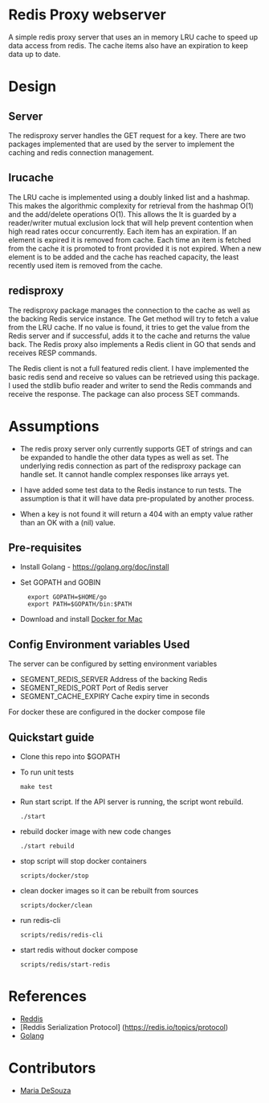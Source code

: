 # Redis Proxy webserver

A simple redis proxy server that uses an in memory LRU cache to speed up data access from redis. The cache items also have an expiration to keep data up to date.

# Design

## Server

The redisproxy server handles the GET request for a key. There are two packages implemented that are used by the server to implement the caching and redis connection management.

## lrucache

The LRU cache is implemented using a doubly linked list and a hashmap. This makes the algorithmic complexity for retrieval from the hashmap O(1) and the add/delete operations O(1). This allows the It is guarded by a reader/writer mutual exclusion lock that will help prevent contention when high read rates occur concurrently. Each item has an expiration. If an element is expired it is removed from cache. Each time an item is fetched from the cache it is promoted to front provided it is not expired. When a new element is to be added and the cache has reached capacity, the least recently used item is removed from the cache.

## redisproxy

The redisproxy package manages the connection to the cache as well as the backing Redis service instance. The Get method will try to fetch a value from the LRU cache. If no value is found, it tries to get the value from the Redis server and if successful, adds it to the cache and returns the value back. The Redis proxy also implements a Redis client in GO that sends and receives RESP commands.

The Redis client is not a full featured redis client. I have implemented the basic redis send and receive so   values can be retrieved using this package. I used the stdlib bufio reader and writer to send the Redis commands and receive the response. The package can also process SET commands.  

# Assumptions

- The redis proxy server only currently supports GET of strings and can be expanded to handle the other data types as well as set. The underlying redis connection as part of the redisproxy package can handle set. It cannot handle complex responses like arrays yet.

- I have added some test data to the Redis instance to run tests. The assumption is that it will have data pre-propulated by another process.

- When a key is not found it will return a 404 with an empty value rather than an OK with a (nil) value.

## Pre-requisites
* Install Golang - https://golang.org/doc/install
* Set GOPATH and GOBIN

  ```
    export GOPATH=$HOME/go
    export PATH=$GOPATH/bin:$PATH
  ```
* Download and install [Docker for Mac](https://www.docker.com/products/docker#/mac)

## Config Environment variables Used

The server can be configured by setting environment variables
- SEGMENT_REDIS_SERVER
  Address of the backing Redis
- SEGMENT_REDIS_PORT
  Port of Redis server
- SEGMENT_CACHE_EXPIRY
  Cache expiry time in seconds

For docker these are configured in the docker compose file

## Quickstart guide

* Clone this repo into $GOPATH

* To run unit tests
    ```
    make test
    ```
* Run start script. If the API server is running, the script wont rebuild.
    ```
    ./start
    ```
* rebuild docker image with new code changes
    ```
    ./start rebuild
    ```
* stop script will stop docker containers
    ```
    scripts/docker/stop
    ```
* clean docker images so it can be rebuilt from sources
    ```
    scripts/docker/clean
    ```
* run redis-cli
  ```
  scripts/redis/redis-cli
  ```
* start redis without docker compose
    ```
    scripts/redis/start-redis
    ```

# References

- [Reddis](https://redis.io/commands/set)
- [Reddis Serialization Protocol] (https://redis.io/topics/protocol)
- [Golang](https://golang.org/pkg/)


# Contributors
* [Maria DeSouza](maria.g.desouza@gmail.com)
